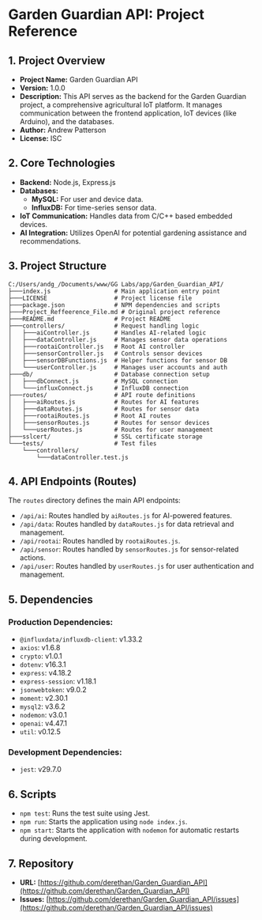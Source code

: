 # Garden Guardian API: Project Reference

## 1. Project Overview

*   **Project Name:** Garden Guardian API
*   **Version:** 1.0.0
*   **Description:** This API serves as the backend for the Garden Guardian project, a comprehensive agricultural IoT platform. It manages communication between the frontend application, IoT devices (like Arduino), and the databases.
*   **Author:** Andrew Patterson
*   **License:** ISC

## 2. Core Technologies

*   **Backend:** Node.js, Express.js
*   **Databases:**
    *   **MySQL:** For user and device data.
    *   **InfluxDB:** For time-series sensor data.
*   **IoT Communication:** Handles data from C/C++ based embedded devices.
*   **AI Integration:** Utilizes OpenAI for potential gardening assistance and recommendations.

## 3. Project Structure

```
C:/Users/andg_/Documents/www/GG Labs/app/Garden_Guardian_API/
├───index.js                  # Main application entry point
├───LICENSE                   # Project license file
├───package.json              # NPM dependencies and scripts
├───Project_Reffeerence_File.md # Original project reference
├───README.md                 # Project README
├───controllers/              # Request handling logic
│   ├───aiController.js       # Handles AI-related logic
│   ├───dataController.js     # Manages sensor data operations
│   ├───rootaiController.js   # Root AI controller
│   ├───sensorController.js   # Controls sensor devices
│   ├───sensorDBFunctions.js  # Helper functions for sensor DB
│   └───userController.js     # Manages user accounts and auth
├───db/                       # Database connection setup
│   ├───dbConnect.js          # MySQL connection
│   └───influxConnect.js      # InfluxDB connection
├───routes/                   # API route definitions
│   ├───aiRoutes.js           # Routes for AI features
│   ├───dataRoutes.js         # Routes for sensor data
│   ├───rootaiRoutes.js       # Root AI routes
│   ├───sensorRoutes.js       # Routes for sensor devices
│   └───userRoutes.js         # Routes for user management
├───sslcert/                  # SSL certificate storage
└───tests/                    # Test files
    └───controllers/
        └───dataController.test.js
```

## 4. API Endpoints (Routes)

The `routes` directory defines the main API endpoints:

*   `/api/ai`: Routes handled by `aiRoutes.js` for AI-powered features.
*   `/api/data`: Routes handled by `dataRoutes.js` for data retrieval and management.
*   `/api/rootai`: Routes handled by `rootaiRoutes.js`.
*   `/api/sensor`: Routes handled by `sensorRoutes.js` for sensor-related actions.
*   `/api/user`: Routes handled by `userRoutes.js` for user authentication and management.

## 5. Dependencies

### Production Dependencies:
*   `@influxdata/influxdb-client`: v1.33.2
*   `axios`: v1.6.8
*   `crypto`: v1.0.1
*   `dotenv`: v16.3.1
*   `express`: v4.18.2
*   `express-session`: v1.18.1
*   `jsonwebtoken`: v9.0.2
*   `moment`: v2.30.1
*   `mysql2`: v3.6.2
*   `nodemon`: v3.0.1
*   `openai`: v4.47.1
*   `util`: v0.12.5

### Development Dependencies:
*   `jest`: v29.7.0

## 6. Scripts

*   `npm test`: Runs the test suite using Jest.
*   `npm run`: Starts the application using `node index.js`.
*   `npm start`: Starts the application with `nodemon` for automatic restarts during development.

## 7. Repository

*   **URL:** [https://github.com/derethan/Garden_Guardian_API](https://github.com/derethan/Garden_Guardian_API)
*   **Issues:** [https://github.com/derethan/Garden_Guardian_API/issues](https://github.com/derethan/Garden_Guardian_API/issues)
